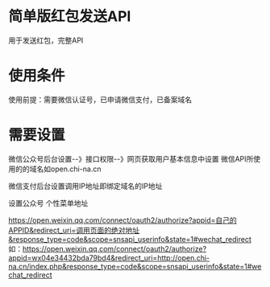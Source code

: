 # 简单版红包发送API
用于发送红包，完整API

# 使用条件
使用前提：需要微信认证号，已申请微信支付，已备案域名

# 需要设置
微信公众号后台设置--》接口权限--》网页获取用户基本信息中设置 微信API所使用的的域名如open.chi-na.cn

微信支付后台设置调用IP地址即绑定域名的IP地址

设置公众号 个性菜单地址

https://open.weixin.qq.com/connect/oauth2/authorize?appid=自己的APPID&redirect_uri=调用页面的绝对地址&response_type=code&scope=snsapi_userinfo&state=1#wechat_redirect
如：https://open.weixin.qq.com/connect/oauth2/authorize?appid=wx04e34432bda79bd4&redirect_uri=http://open.chi-na.cn/index.php&response_type=code&scope=snsapi_userinfo&state=1#wechat_redirect
